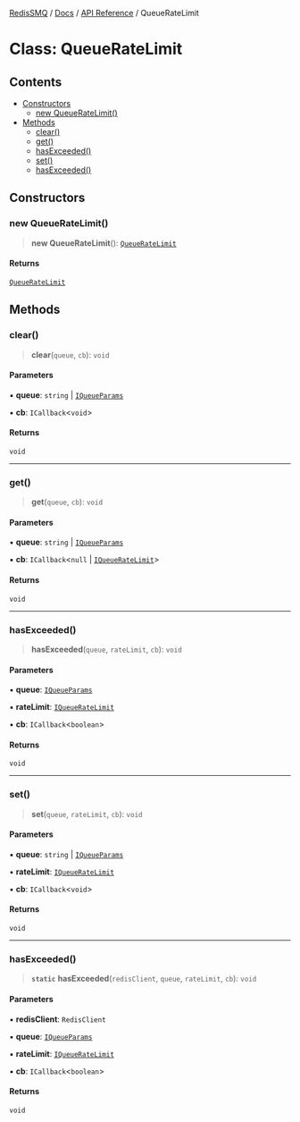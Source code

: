 [RedisSMQ](../../../README.md) / [Docs](../../README.md) / [API Reference](../README.md) / QueueRateLimit

# Class: QueueRateLimit

## Contents

- [Constructors](QueueRateLimit.md#constructors)
  - [new QueueRateLimit()](QueueRateLimit.md#new-queueratelimit)
- [Methods](QueueRateLimit.md#methods)
  - [clear()](QueueRateLimit.md#clear)
  - [get()](QueueRateLimit.md#get)
  - [hasExceeded()](QueueRateLimit.md#hasexceeded)
  - [set()](QueueRateLimit.md#set)
  - [hasExceeded()](QueueRateLimit.md#hasexceeded-1)

## Constructors

### new QueueRateLimit()

> **new QueueRateLimit**(): [`QueueRateLimit`](QueueRateLimit.md)

#### Returns

[`QueueRateLimit`](QueueRateLimit.md)

## Methods

### clear()

> **clear**(`queue`, `cb`): `void`

#### Parameters

▪ **queue**: `string` | [`IQueueParams`](../interfaces/IQueueParams.md)

▪ **cb**: `ICallback`<`void`>

#### Returns

`void`

***

### get()

> **get**(`queue`, `cb`): `void`

#### Parameters

▪ **queue**: `string` | [`IQueueParams`](../interfaces/IQueueParams.md)

▪ **cb**: `ICallback`<`null` | [`IQueueRateLimit`](../interfaces/IQueueRateLimit.md)>

#### Returns

`void`

***

### hasExceeded()

> **hasExceeded**(`queue`, `rateLimit`, `cb`): `void`

#### Parameters

▪ **queue**: [`IQueueParams`](../interfaces/IQueueParams.md)

▪ **rateLimit**: [`IQueueRateLimit`](../interfaces/IQueueRateLimit.md)

▪ **cb**: `ICallback`<`boolean`>

#### Returns

`void`

***

### set()

> **set**(`queue`, `rateLimit`, `cb`): `void`

#### Parameters

▪ **queue**: `string` | [`IQueueParams`](../interfaces/IQueueParams.md)

▪ **rateLimit**: [`IQueueRateLimit`](../interfaces/IQueueRateLimit.md)

▪ **cb**: `ICallback`<`void`>

#### Returns

`void`

***

### hasExceeded()

> **`static`** **hasExceeded**(`redisClient`, `queue`, `rateLimit`, `cb`): `void`

#### Parameters

▪ **redisClient**: `RedisClient`

▪ **queue**: [`IQueueParams`](../interfaces/IQueueParams.md)

▪ **rateLimit**: [`IQueueRateLimit`](../interfaces/IQueueRateLimit.md)

▪ **cb**: `ICallback`<`boolean`>

#### Returns

`void`


